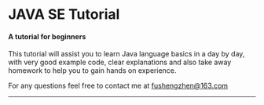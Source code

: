 # JAVA SE Tutorial

#### A tutorial for beginners

This tutorial will assist you to learn Java language basics in a day by day, with very good example code,  clear explanations and also take away homework to help you to gain hands on experience.



For any questions feel free to contact me at fushengzhen@163.com

------

